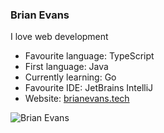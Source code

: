 ### Brian Evans
I love web development

 - Favourite language: TypeScript
 - First language: Java
 - Currently learning: Go
 - Favourite IDE: JetBrains IntelliJ
 - Website: [brianevans.tech](https://brianevans.tech "My personal website")
 
 ![Brian Evans](https://img.shields.io/badge/Brian-Evans-orange)
